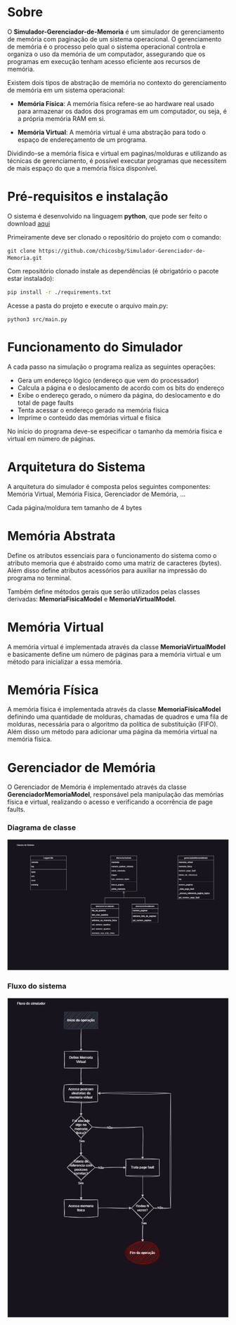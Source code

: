 # Sobre

O **Simulador-Gerenciador-de-Memoria** é um simulador de gerenciamento de memória com paginação de um sistema operacional. O gerenciamento de memória é o processo pelo qual o sistema operacional controla e organiza o uso da memória de um computador, assegurando que os programas em execução tenham acesso eficiente aos recursos de memória.

Existem dois tipos de abstração de memória no contexto do gerenciamento de memória em um sistema operacional:

- **Memória Física**: A memória física refere-se ao hardware real usado para armazenar os dados dos programas em um computador, ou seja, é a própria memória RAM em si.

- **Memória Virtual**: A memória virtual é uma abstração para todo o espaço de endereçamento de um programa.

Dividindo-se a memória física e virtual em paginas/molduras e utilizando as técnicas de gerenciamento, é possível executar programas que necessitem de mais espaço do que a memória física disponível.

# Pré-requisitos e instalação

O sistema é desenvolvido na linguagem __python__, que pode ser feito o download [aqui](https://www.python.org/downloads/)

Primeiramente deve ser clonado o repositório do projeto com o comando:

```$
git clone https://github.com/chicosbg/Simulador-Gerenciador-de-Memoria.git
```

Com repositório clonado instale as dependências (é obrigatório o pacote estar instalado):
```Bash
pip install -r ./requirements.txt
```

Acesse a pasta do projeto e execute o arquivo main.py:

```$
python3 src/main.py
```

# Funcionamento do Simulador

A cada passo na simulação o programa realiza as seguintes operações:

+ Gera um endereço lógico (endereço que vem do processador)
+ Calcula a página e o deslocamento de acordo com os bits do endereço
+ Exibe o endereço gerado, o número da página, do deslocamento e do total de page faults
+ Tenta acessar o endereço gerado na memória física
+ Imprime o conteúdo das memórias virtual e física

No início do programa deve-se especificar o tamanho da memória física e virtual em número de páginas.

# Arquitetura do Sistema

A arquitetura do simulador é composta pelos seguintes componentes: Memória Virtual, Memória Física, Gerenciador de Memória, ...

Cada página/moldura tem tamanho de 4 bytes

# Memória Abstrata

Define os atributos essenciais para o funcionamento do sistema como o atributo memoria que é abstraído como uma matriz de caracteres (bytes). Além disso define atributos acessórios para auxiliar na impressão do programa no terminal.

Também define métodos gerais que serão utilizados pelas classes derivadas: **MemoriaFisicaModel** e **MemoriaVirtualModel**.

# Memória Virtual

A memória virtual é implementada através da classe **MemoriaVirtualModel** e basicamente define um número de páginas para a memória virtual e um método para inicializar a essa memória.

# Memória Física

A memória física é implementada através da classe **MemoriaFisicaModel** definindo uma quantidade de molduras, chamadas de quadros e uma fila de molduras, necessária para o algoritmo da política de substituição (FIFO). Além disso um método para adicionar uma página da memória virtual na memória física.

# Gerenciador de Memória

O Gerenciador de Memória é implementado através da classe **GerenciadorMemoriaModel**, responsável pela manipulação das memórias física e virtual, realizando o acesso e verificando a ocorrência de page faults.

### Diagrama de classe
![Diagrama de classe](./docs/diagrama_de_classe.png)

### Fluxo do sistema
![Diagrama de fluxo](./docs/diagrama_simulador.png) 
